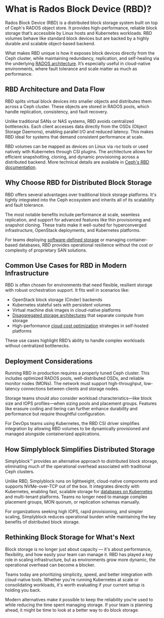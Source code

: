 # What is Rados Block Device (RBD)?

Rados Block Device (RBD) is a distributed block storage system built on top of Ceph's RADOS object store. It provides high-performance, reliable block storage that’s accessible by Linux hosts and Kubernetes workloads. RBD volumes behave like standard block devices but are backed by a highly durable and scalable object-based backend.

What makes RBD unique is how it exposes block devices directly from the Ceph cluster, while maintaining redundancy, replication, and self-healing via the underlying [RADOS architecture](https://en.wikipedia.org/wiki/Ceph_(software)#RADOS). It’s especially useful in cloud-native environments, where fault tolerance and scale matter as much as performance.

## RBD Architecture and Data Flow

RBD splits virtual block devices into smaller objects and distributes them across a Ceph cluster. These objects are stored in RADOS pools, which handle replication, consistency, and fault recovery.

Unlike traditional SANs or NAS systems, RBD avoids centralized bottlenecks. Each client accesses data directly from the OSDs (Object Storage Daemons), enabling parallel I/O and reduced latency. This makes RBD ideal for systems that demand consistent performance at scale.

RBD volumes can be mapped as devices on Linux via `rbd` tools or used natively with Kubernetes through CSI plugins. The architecture allows for efficient snapshotting, cloning, and dynamic provisioning across a distributed backend. More technical details are available in [Ceph's RBD documentation](https://docs.ceph.com/en/latest/rbd/).

## Why Choose RBD for Distributed Block Storage

RBD offers several advantages over traditional block storage platforms. It's tightly integrated into the Ceph ecosystem and inherits all of its scalability and fault tolerance.

The most notable benefits include performance at scale, seamless replication, and support for advanced features like thin provisioning and snapshot cloning. These traits make it well-suited for hyperconverged infrastructure, OpenStack deployments, and Kubernetes platforms.

For teams deploying [software-defined storage](https://www.simplyblock.io/use-cases/software-defined-storage/) or managing container-based databases, RBD provides operational resilience without the cost or complexity of proprietary SAN solutions.

## Common Use Cases for RBD in Modern Infrastructure

RBD is often chosen for environments that need flexible, resilient storage with robust orchestration support. It fits well in scenarios like:

- OpenStack block storage (Cinder) backends  
- Kubernetes stateful sets with persistent volumes  
- Virtual machine disk images in cloud-native platforms  
- [Disaggregated storage architectures](https://www.simplyblock.io/use-cases/disaggregated-storage/) that separate compute from storage  
- High-performance [cloud cost optimization](https://www.simplyblock.io/use-cases/cloud-cost-optimization-aws-storage-tiering/) strategies in self-hosted platforms

These use cases highlight RBD’s ability to handle complex workloads without centralized bottlenecks.

## Deployment Considerations

Running RBD in production requires a properly tuned Ceph cluster. This includes optimized RADOS pools, well-distributed OSDs, and reliable monitor nodes (MONs). The network must support high-throughput, low-latency connections between clients and storage nodes.

Storage teams should also consider workload characteristics—like block size and IOPS profiles—when sizing pools and placement groups. Features like erasure coding and tiering can further enhance durability and performance but require thoughtful configuration.

For DevOps teams using Kubernetes, the RBD CSI driver simplifies integration by allowing RBD volumes to be dynamically provisioned and managed alongside containerized applications.

## How Simplyblock Simplifies Distributed Storage

Simplyblock™ provides an alternative approach to distributed block storage, eliminating much of the operational overhead associated with traditional Ceph clusters.

Unlike RBD, Simplyblock runs on lightweight, cloud-native components and supports NVMe-over-TCP out of the box. It integrates directly with Kubernetes, enabling fast, scalable storage for [databases on Kubernetes](https://www.simplyblock.io/use-cases/database-on-kubernetes/) and multi-tenant platforms. Teams no longer need to manage complex placement groups, MON quorum, or replication schemas manually.

For organizations seeking high IOPS, rapid provisioning, and simpler scaling, Simplyblock reduces operational burden while maintaining the key benefits of distributed block storage.

## Rethinking Block Storage for What's Next

Block storage is no longer just about capacity — it's about performance, flexibility, and how easily your team can manage it. RBD has played a key role in scaling infrastructure, but as environments grow more dynamic, the operational overhead can become a blocker.

Teams today are prioritizing simplicity, speed, and better integration with cloud-native tools. Whether you're running Kubernetes at scale or consolidating workloads, it's worth evaluating if your current setup is holding you back.

Modern alternatives make it possible to keep the reliability you're used to while reducing the time spent managing storage. If your team is planning ahead, it might be time to look at a better way to do block storage.
